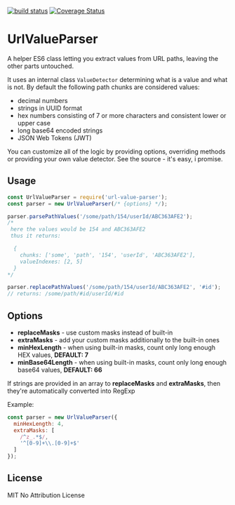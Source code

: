 [![build status](https://api.travis-ci.org/disjunction/url-value-parser.png)](https://travis-ci.org/disjunction/url-value-parser)
[![Coverage Status](https://coveralls.io/repos/github/disjunction/url-value-parser/badge.svg?branch=master&bust=1)](https://coveralls.io/github/disjunction/url-value-parser?branch=master)

# UrlValueParser

A helper ES6 class letting you extract values from URL paths,
leaving the other parts untouched.

It uses an internal class `ValueDetector` determining
what is a value and what is not. By default the following
path chunks are considered values:

* decimal numbers
* strings in UUID format
* hex numbers consisting of 7 or more characters
  and consistent lower or upper case
* long base64 encoded strings
* JSON Web Tokens (JWT)

You can customize all of the logic by providing options,
overriding methods or providing your own value detector.
See the source - it's easy, i promise.

## Usage

```javascript
const UrlValueParser = require('url-value-parser');
const parser = new UrlValueParser(/* {options} */);

parser.parsePathValues('/some/path/154/userId/ABC363AFE2');
/*
 here the values would be 154 and ABC363AFE2
 thus it returns:

  {
    chunks: ['some', 'path', '154', 'userId', 'ABC363AFE2'],
    valueIndexes: [2, 5]
  }
*/

parser.replacePathValues('/some/path/154/userId/ABC363AFE2', '#id');
// returns: /some/path/#id/userId/#id
```

## Options

* **replaceMasks** - use custom masks instead of built-in
* **extraMasks** - add your custom masks additionally to the built-in ones
* **minHexLength** - when using built-in masks, count only long enough HEX values, **DEFAULT: 7**
* **minBase64Length** - when using built-in masks, count only long enough base64 values, **DEFAULT: 66**

If strings are provided in an array to **replaceMasks** and **extraMasks**,
then they're automatically converted into RegExp

Example:

```javascript
const parser = new UrlValueParser({
  minHexLength: 4,
  extraMasks: [
    /^z_.*$/,
    '^[0-9]+\\.[0-9]+$'
  ]
});
```

## License

MIT No Attribution License
